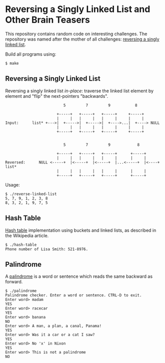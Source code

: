 Reversing a Singly Linked List and Other Brain Teasers
======================================================

This repository contains random code on interesting challenges. The repository was named
after the mother of all challenges: [reversing a singly linked list].

Build all programs using:

```
$ make
```

Reversing a Singly Linked List
------------------------------

Reversing a singly linked list *in-place*: traverse the linked list element by element
and "flip" the next-pointers "backwards".

```
                          5         7         9           8

                       +-----+   +-----+   +-----+     +-----+
                       |     |   |     |   |     |     |     |
Input:      list* +--->|  +----->|  +----->|  +---->...|  +----> NULL
                       |     |   |     |   |     |     |     |
                       +-----+   +-----+   +-----+     +-----+


                          5         7         9            8

                       +-----+   +-----+   +-----+      +-----+
                       |     |   |     |   |     |      |     |
Reversed:      NULL <-----+  |<-----+  |<-----+  |...<-----+  |<----+ list*
                       |     |   |     |   |     |      |     |
                       +-----+   +-----+   +-----+      +-----+
```

Usage:

```
$ ./reverse-linked-list
5, 7, 9, 1, 2, 3, 8
8, 3, 2, 1, 9, 7, 5
```

Hash Table
----------

[Hash table] implementation using buckets and linked lists, as described in the Wikipedia article.

```
$ ./hash-table
Phone number of Lisa Smith: 521-8976.
```

Palindrome
----------

A [palindrome] is a word or sentence which reads the same backward as forward.

```
$ ./palindrome
Palindrome checker. Enter a word or sentence. CTRL-D to exit.
Enter word> madam
YES
Enter word> racecar
YES
Enter word> banana
NO
Enter word> A man, a plan, a canal, Panama!
YES
Enter word> Was it a car or a cat I saw?
YES
Enter word> No 'x' in Nixon
YES
Enter word> This is not a palindrome
NO
```

[reversing a singly linked list]: https://rethinkdb.com/blog/will-the-real-programmers-please-stand-up/
[Hash table]: https://en.wikipedia.org/wiki/Hash_table
[palindrome]: https://en.wikipedia.org/wiki/Palindrome
